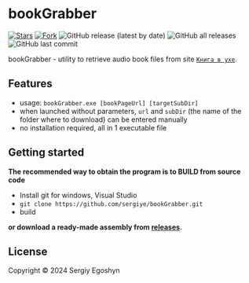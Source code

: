 # bookGrabber
[![Stars](https://img.shields.io/github/stars/sergiye/bookGrabber?style=flat-square)](https://github.com/sergiye/bookGrabber/stargazers)
[![Fork](https://img.shields.io/github/forks/sergiye/bookGrabber?style=flat-square)](https://github.com/sergiye/bookGrabber/fork)
![GitHub release (latest by date)](https://img.shields.io/github/v/release/sergiye/bookGrabber?style=plastic)
![GitHub all releases](https://img.shields.io/github/downloads/sergiye/bookGrabber/total?style=plastic)
![GitHub last commit](https://img.shields.io/github/last-commit/sergiye/bookGrabber?style=plastic)

bookGrabber - utility to retrieve audio book files from site [`Книга в ухе`](https://knigavuhe.org/).

## Features

- usage: `bookGrabber.exe [bookPageUrl] [targetSubDir]`
- when launched without parameters, `url` and `subDir` (the name of the folder where to download) can be entered manually
- no installation required, all in 1 executable file

## Getting started

**The recommended way to obtain the program is to BUILD from source code**
- Install git for windows, Visual Studio
- `git clone https://github.com/sergiye/bookGrabber.git`
- build

**or download a ready-made assembly from <a href="https://github.com/sergiye/bookGrabber/releases">releases</a>.**

## License

Copyright © 2024 Sergiy Egoshyn